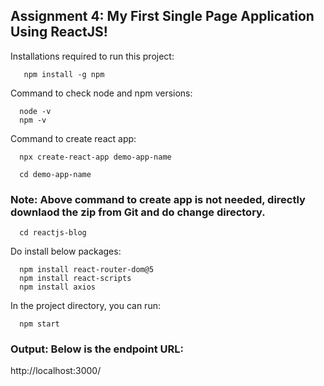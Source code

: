 ## Assignment 4: My First Single Page Application Using ReactJS!

Installations required to run this project:

       npm install -g npm
      
Command to check node and npm versions:

      node -v
      npm -v
      
Command to create react app:

      npx create-react-app demo-app-name
      
      cd demo-app-name

### Note: Above command to create app is not needed, directly downlaod the zip from Git and do change directory.
      cd reactjs-blog

Do install below packages:

      npm install react-router-dom@5
      npm install react-scripts
      npm install axios

In the project directory, you can run:
      
      npm start
     
### Output: Below is the endpoint URL:
  http://localhost:3000/